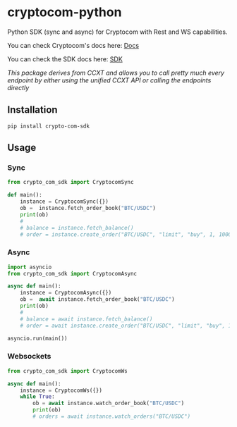 # cryptocom-python
Python SDK (sync and async) for Cryptocom with Rest and WS capabilities.

You can check Cryptocom's docs here: [Docs](https://ccxt.com)


You can check the SDK docs here: [SDK](https://docs.ccxt.com/#/exchanges/cryptocom)

*This package derives from CCXT and allows you to call pretty much every endpoint by either using the unified CCXT API or calling the endpoints directly*

## Installation

```
pip install crypto-com-sdk
```

## Usage

### Sync

```Python
from crypto_com_sdk import CryptocomSync

def main():
    instance = CryptocomSync({})
    ob =  instance.fetch_order_book("BTC/USDC")
    print(ob)
    #
    # balance = instance.fetch_balance()
    # order = instance.create_order("BTC/USDC", "limit", "buy", 1, 100000)
```

### Async

```Python
import asyncio
from crypto_com_sdk import CryptocomAsync

async def main():
    instance = CryptocomAsync({})
    ob =  await instance.fetch_order_book("BTC/USDC")
    print(ob)
    #
    # balance = await instance.fetch_balance()
    # order = await instance.create_order("BTC/USDC", "limit", "buy", 1, 100000)

asyncio.run(main())
```

### Websockets

```Python
from crypto_com_sdk import CryptocomWs

async def main():
    instance = CryptocomWs({})
    while True:
        ob = await instance.watch_order_book("BTC/USDC")
        print(ob)
        # orders = await instance.watch_orders("BTC/USDC")
```

